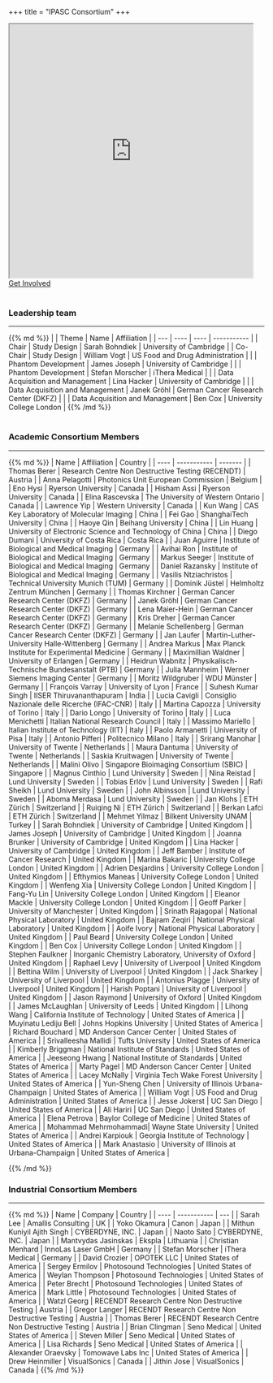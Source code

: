 +++
title = "IPASC Consortium"
+++
<div class="google-map">
	<iframe src="https://www.google.com/maps/d/embed?mid=1Mav1UoEtwCbCrBqj-IDjgD6GE_GvD0hK&hl=en" width="95%" height="500"></iframe>
</div>

<div class="btn btn-main">
	<a href="../getinvolved/" >Get Involved</a>
</div>

<br />

### Leadership team
---
<div class="consortium-table">
{{% md %}}
| 			| Theme								| Name 				| Affiliation 							|
| --- 		| ----								| ---- 				| ----------- 							|
| Chair 	| Study Design 						| Sarah Bohndiek 	| University of Cambridge 				|
| Co-Chair 	| Study Design 						| William Vogt 		| US Food and Drug Administration 		|
|			| Phantom Development 				| James Joseph 		| University of Cambridge 				|
|			| Phantom Development 				| Stefan Morscher  	| iThera Medical 				|
|			| Data Acquisition and Management 	| Lina Hacker 		| University of Cambridge 				|
|			| Data Acquisition and Management 	| Janek Gröhl 		| German Cancer Research Center (DKFZ) 	|
|			| Data Acquisition and Management 	| Ben Cox	 		| University College London				|
{{% /md %}}
</div>

<br />

### Academic Consortium Members
---
<div class="consortium-table">
{{% md %}}
| Name 					| Affiliation 												| Country 					|
| ---- 					| ----------- 												| ------- 					|
| Thomas Berer 			| Research Centre Non Destructive Testing (RECENDT)			| Austria 					|
| Anna Pelagotti 		| Photonics Unit European Commission 						| Belgium 					|
| Eno Hysi 				| Ryerson University 										| Canada 					|
| Hisham Assi 			| Ryerson University 										| Canada 					|
| Elina Rascevska		| The University of Western Ontario							| Canada					|
| Lawrence Yip			| Western University 										| Canada 					|
| Kun Wang				| CAS Key Laboratory of Molecular Imaging					| China 					|
| Fei Gao 				| ShanghaiTech University 									| China 					|
| Haoye Qin				| Beihang University										| China 					|
| Lin Huang				| University of Electronic Science and Technology of China	| China 					|
| Diego Dumani			| University of Costa Rica									| Costa Rica				|
| Juan Aguirre 			| Institute of Biological and Medical Imaging 				| Germany 					|
| Avihai Ron 			| Institute of Biological and Medical Imaging 				| Germany 					|
| Markus Seeger 		| Institute of Biological and Medical Imaging 				| Germany 					|
| Daniel Razansky 		| Institute of Biological and Medical Imaging 				| Germany 					|
| Vasilis Ntziachristos | Technical University Munich (TUM)							| Germany					|
| Dominik Jüstel		| Helmholtz Zentrum München									| Germany					|
| Thomas Kirchner 		| German Cancer Research Center (DKFZ) 						| Germany 					|
| Janek Gröhl 			| German Cancer Research Center (DKFZ) 						| Germany 					|
| Lena Maier-Hein 		| German Cancer Research Center (DKFZ) 						| Germany 					|
| Kris Dreher			| German Cancer Research Center (DKFZ) 						| Germany 					|
| Melanie Schellenberg	| German Cancer Research Center (DKFZ) 						| Germany 					|
| Jan Laufer			| Martin-Luther-University Halle-Wittenberg 				| Germany 					|
| Andrea Markus			| Max Planck Institute for Experimental Medicine			| Germany					|
| Maximillian Waldner 	| University of Erlangen 									| Germany 					|
| Heidrun Wabnitz		| Physikalisch-Technische Bundesanstalt (PTB)				| Germany					|
| Julia Mannheim 		| Werner Siemens Imaging Center 							| Germany 					|
| Moritz Wildgruber		| WDU Münster												| Germany					|
| François Varray		| University of Lyon										| France					|
| Suhesh Kumar Singh	| IISER Thiruvananthapuram									| India						|
| Lucia Cavigli 		| Consiglio Nazionale delle Ricerche (IFAC-CNR) 			| Italy 					|
| Martina Capozza		| University of Torino										| Italy						|
| Dario Longo			| University of Torino										| Italy						|
| Luca Menichetti 		| Italian National Research Council 						| Italy 					|
| Massimo Mariello		| Italian Institute of Technology (IIT)						| Italy						|
| Paolo Armanetti 		| University of Pisa 										| Italy 					|
| Antonio Pifferi 		| Politecnico Milano 										| Italy 					|
| Srirang Manohar 		| University of Twente 										| Netherlands 				|
| Maura Dantuma			| University of Twente										| Netherlands				|
| Saskia Kruitwagen		| University of Twente										| Netherlands				|
| Malini Olivo			| Singapore Bioimaging Consortium (SBIC)					| Singapore 				|
| Magnus Cinthio		| Lund University											| Sweden					|
| Nina Reistad			| Lund University											| Sweden					|
| Tobias Erlöv			| Lund University											| Sweden					|
| Rafi Sheikh			| Lund University											| Sweden					|
| John Albinsson		| Lund University											| Sweden					|
| Aboma Merdasa			| Lund University											| Sweden					|
| Jan Klohs 			| ETH Zürich 												| Switzerland 				|
| Ruiqing Ni 			| ETH Zürich 												| Switzerland 				|
| Berkan Lafci			| ETH Zürich 												| Switzerland 				|
| Mehmet Yilmaz			| Bilkent University UNAM									| Turkey					|
| Sarah Bohndiek 		| University of Cambridge 									| United Kingdom 			|
| James Joseph 			| University of Cambridge 									| United Kingdom 			|
| Joanna Brunker 		| University of Cambridge 									| United Kingdom 			|
| Lina Hacker 			| University of Cambridge 									| United Kingdom 			|
| Jeff Bamber 			| Institute of Cancer Research 								| United Kingdom 			|
| Marina Bakaric		| University College London									| United Kingdom			|
| Adrien Desjardins 	| University College London 								| United Kingdom 			|
| Efthymios Maneas 		| University College London 								| United Kingdom 			|
| Wenfeng Xia 			| University College London 								| United Kingdom 			|
| Fang-Yu Lin			| University College London 								| United Kingdom 			|
| Eleanor Mackle		| University College London 								| United Kingdom 			|
| Geoff Parker 			| University of Manchester 									| United Kingdom 			|
| Srinath Rajagopal 	| National Physical Laboratory 								| United Kingdom 			|
| Bajram Zeqiri 		| National Physical Laboratory 								| United Kingdom 			|
| Aoife Ivory 			| National Physical Laboratory 								| United Kingdom 			|
| Paul Beard 			| University College London 								| United Kingdom 			|
| Ben Cox 				| University College London 								| United Kingdom 			|
| Stephen Faulkner		| Inorganic Chemistry Laboratory, University of Oxford		| United Kingdom 			|
| Raphael Levy			| University of Liverpool									| United Kingdom 			|
| Bettina Wilm			| University of Liverpool									| United Kingdom 			|
| Jack Sharkey			| University of Liverpool									| United Kingdom 			|
| Antonius Plagge		| University of Liverpool									| United Kingdom 			|
| Harish Poptani		| University of Liverpool									| United Kingdom 			|
| Jason Raymond			| University of Oxford										| United Kingdom 			|
| James McLaughlan		| University of Leeds										| United Kingdom 			|
| Lihong Wang 			| California Institute of Technology 						| United States of America 	|
| Muyinatu Lediju Bell	| Johns Hopkins University 									| United States of America 	|
| Richard Bouchard 		| MD Anderson Cancer Center 								| United States of America 	|
| Srivalleesha Mallidi	| Tufts University 											| United States of America 	|
| Kimberly Briggman 	| National Institute of Standards 							| United States of America 	|
| Jeeseong Hwang 		| National Institute of Standards							| United States of America 	|
| Marty Pagel 			| MD Anderson Cancer Center 								| United States of America 	|
| Lacey McNally 		| Virginia Tech Wake Forest University 						| United States of America 	|
| Yun-Sheng Chen 		| University of Illinois Urbana-Champaign					| United States of America 	|
| William Vogt 			| US Food and Drug Administration 							| United States of America 	|
| Jesse Jokerst			| UC San Diego												| United States of America 	|
| Ali Hariri			| UC San Diego												| United States of America 	|
| Elena Petrova			| Baylor College of Medicine								| United States of America 	|
| Mohammad Mehrmohammadi| Wayne State University									| United States of America 	|
| Andrei Karpiouk		| Georgia Institute of Technology							| United States of America 	|
| Mark Anastasio		| University of Illinois at Urbana-Champaign				| United States of America 	|

{{% /md %}}
</div>

### Industrial Consortium Members
---
<div class="consortium-table">
{{% md %}}
| Name 							| Company 											| Country 					|
| ---- 							| ----------- 										| ---						|
| Sarah Lee						| Amallis Consulting								| UK						|
| Yoko Okamura 					| Canon 											| Japan						|
| Mithun Kuniyil Ajith Singh 	| CYBERDYNE, INC.    								| Japan						|
| Naoto Sato				 	| CYBERDYNE, INC.    								| Japan						|
| Mantvydas Jasinskas			| Ekspla											| Lithuania					|
| Christian Menhard				| InnoLas Laser GmbH								| Germany					|
| Stefan Morscher 				| iThera Medical 									| Germany					|
| David Crozier 				| OPOTEK LLC										| United States of America	|
| Sergey Ermilov 				| Photosound Technologies 							| United States of America  |
| Weylan Thompson				| Photosound Technologies 							| United States of America  |
| Peter Brecht 					| Photosound Technologies 							| United States of America  |
| Mark Little 					| Photosound Technologies 							| United States of America  |
| Watzl Georg 					| RECENDT Research Centre Non Destructive Testing 	| Austria					|
| Gregor Langer 				| RECENDT Research Centre Non Destructive Testing 	| Austria					|
| Thomas Berer	 				| RECENDT Research Centre Non Destructive Testing 	| Austria					|
| Brian Clingman 				| Seno Medical 										| United States of America 	|
| Steven Miller 				| Seno Medical 										| United States of America 	|
| Lisa Richards 				| Seno Medical 										| United States of America 	|
| Alexander Oraevsky 			| Tomowave Labs Inc 								| United States of America  |
| Drew Heinmiller 				| VisualSonics 										| Canada					|
| Jithin Jose 					| VisualSonics 										| Canada					|
{{% /md %}}
</div>